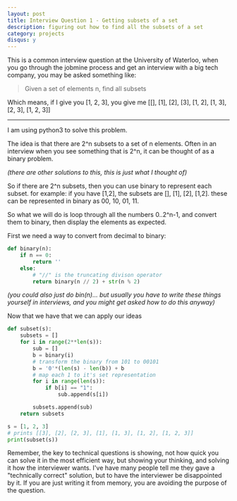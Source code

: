 ```yaml
---
layout: post
title: Interview Question 1 - Getting subsets of a set
description: figuring out how to find all the subsets of a set
category: projects
disqus: y
---
```


This is a common interview question at the University of Waterloo, when you go through the jobmine process and get an interview with a big tech company, you may be asked something like:

> Given a set of elements n, find all subsets

Which means, if I give you [1, 2, 3], you give me [[], [1], [2], [3], [1, 2], [1, 3], [2, 3], [1, 2, 3]]

--- 

I am using python3 to solve this problem.

The idea is that there are 2^n subsets to a set of n elements. Often in an interview when you see something that is 2^n, it can be thought of as a binary problem. 

*(there are other solutions to this, this is just what I thought of)*

So if there are 2^n subsets, then you can use binary to represent each subset. for example: if you have [1,2], the subsets are [], [1], [2], [1,2]. these can be represented in binary as 00, 10, 01, 11.

So what we will do is loop through all the numbers 0..2^n-1, and convert them to binary, then display the elements as expected.

First we need a way to convert from decimal to binary:

```python
def binary(n):
    if n == 0:
        return ''
    else:
		# "//" is the truncating divison operator	
        return binary(n // 2) + str(n % 2)
```

*(you could also just do bin(n)... but usually you have to write these things yourself in interviews, and you might get asked how to do this anyway)*

Now that we have that we can apply our ideas

```python
def subset(s):
    subsets = []
    for i in range(2**len(s)):
        sub = []
        b = binary(i)
        # transform the binary from 101 to 00101
        b = '0'*(len(s) - len(b)) + b
        # map each 1 to it's set representation
        for i in range(len(s)):
            if b[i] == "1":
                sub.append(s[i])

        subsets.append(sub)
    return subsets

s = [1, 2, 3]
# prints [[3], [2], [2, 3], [1], [1, 3], [1, 2], [1, 2, 3]]
print(subset(s))
```

Remember, the key to technical questions is showing, not how quick you can solve it in the most efficient way, but showing your thinking, and solving it how the interviewer wants. I've have many people tell me they gave a "technically correct" solution, but to have the interviewer be disappointed by it. If you are just writing it from memory, you are avoiding the purpose of the question.
